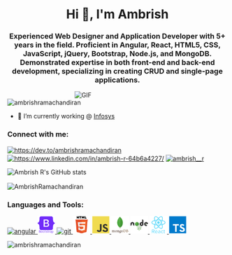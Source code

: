 <h1 align="center">Hi 👋, I'm Ambrish</h1>
<h3 align="center">Experienced Web Designer and Application Developer with 5+ years in the field. Proficient in Angular, React, HTML5, CSS, JavaScript, jQuery, Bootstrap, Node.js, and MongoDB. Demonstrated expertise in both front-end and back-end development, specializing in creating CRUD and single-page applications.</h3>
<img align="right" alt="GIF" src="https://user-images.githubusercontent.com/75851313/151668395-5591532b-28da-46a6-9476-7c9694bcb60e.gif" width="350"/>

<p align="left"> <img src="https://komarev.com/ghpvc/?username=ambrishramachandiran&label=Profile%20views&color=0e75b6&style=flat" alt="ambrishramachandiran" /> </p>


- 🔭 I’m currently working @ <a href="https://github.com/Infosys">Infosys</a>

<h3 align="left">Connect with me:</h3>
<p align="left">
<a href="https://dev.to/ambrishramachandiran" target="blank"><img align="center" src="https://raw.githubusercontent.com/rahuldkjain/github-profile-readme-generator/master/src/images/icons/Social/devto.svg" alt="https://dev.to/ambrishramachandiran" height="30" width="40" /></a>
<a href="https://www.linkedin.com/in/ambrish-r-64b6a4227/" target="blank"><img align="center" src="https://raw.githubusercontent.com/rahuldkjain/github-profile-readme-generator/master/src/images/icons/Social/linked-in-alt.svg" alt="https://www.linkedin.com/in/ambrish-r-64b6a4227/" height="30" width="40" /></a>
<a href="https://instagram.com/ambrish__r" target="blank"><img align="center" src="https://raw.githubusercontent.com/rahuldkjain/github-profile-readme-generator/master/src/images/icons/Social/instagram.svg" alt="ambrish__r" height="30" width="40" /></a>
</p>

![Ambrish R's GitHub stats](https://github-readme-stats.vercel.app/api?username=AmbrishRamachandiran&show_icons=true&theme=radical)

<p><img align="center" src="https://github-readme-streak-stats.herokuapp.com/?user=AmbrishRamachandiran&" alt="AmbrishRamachandiran" /></p>

<h3 align="left">Languages and Tools:</h3>
<p align="left"> <a href="https://angular.io" target="_blank" rel="noreferrer"> <img src="https://angular.io/assets/images/logos/angular/angular.svg" alt="angular" width="40" height="40"/> </a> <a href="https://getbootstrap.com" target="_blank" rel="noreferrer"> <img src="https://raw.githubusercontent.com/devicons/devicon/master/icons/bootstrap/bootstrap-plain-wordmark.svg" alt="bootstrap" width="40" height="40"/> </a> <a href="https://git-scm.com/" target="_blank" rel="noreferrer"> <img src="https://www.vectorlogo.zone/logos/git-scm/git-scm-icon.svg" alt="git" width="40" height="40"/> </a> <a href="https://www.w3.org/html/" target="_blank" rel="noreferrer"> <img src="https://raw.githubusercontent.com/devicons/devicon/master/icons/html5/html5-original-wordmark.svg" alt="html5" width="40" height="40"/> </a> <a href="https://developer.mozilla.org/en-US/docs/Web/JavaScript" target="_blank" rel="noreferrer"> <img src="https://raw.githubusercontent.com/devicons/devicon/master/icons/javascript/javascript-original.svg" alt="javascript" width="40" height="40"/> </a> <a href="https://www.mongodb.com/" target="_blank" rel="noreferrer"> <img src="https://raw.githubusercontent.com/devicons/devicon/master/icons/mongodb/mongodb-original-wordmark.svg" alt="mongodb" width="40" height="40"/> </a> <a href="https://nodejs.org" target="_blank" rel="noreferrer"> <img src="https://raw.githubusercontent.com/devicons/devicon/master/icons/nodejs/nodejs-original-wordmark.svg" alt="nodejs" width="40" height="40"/> </a> <a href="https://reactjs.org/" target="_blank" rel="noreferrer"> <img src="https://raw.githubusercontent.com/devicons/devicon/master/icons/react/react-original-wordmark.svg" alt="react" width="40" height="40"/> </a> <a href="https://www.typescriptlang.org/" target="_blank" rel="noreferrer"> <img src="https://raw.githubusercontent.com/devicons/devicon/master/icons/typescript/typescript-original.svg" alt="typescript" width="40" height="40"/> </a> </p>

<p><img align="left" src="https://github-readme-stats.vercel.app/api/top-langs?username=ambrishramachandiran&show_icons=true&locale=en&layout=compact" alt="ambrishramachandiran" /></p>
